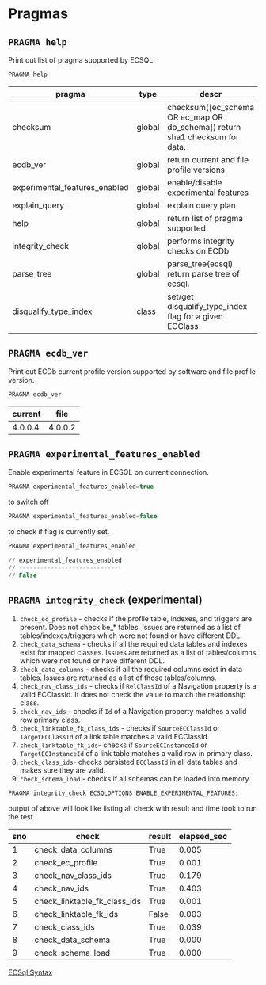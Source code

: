 # Pragmas

## `PRAGMA help`

Print out list of pragma supported by ECSQL.

```sql
PRAGMA help
```

| pragma                        | type   | descr                                                                       |
| ----------------------------- | ------ | --------------------------------------------------------------------------- |
| checksum                      | global | checksum([ec_schema OR ec_map OR db_schema]) return sha1 checksum for data. |
| ecdb_ver                      | global | return current and file profile versions                                    |
| experimental_features_enabled | global | enable/disable experimental features                                        |
| explain_query                 | global | explain query plan                                                          |
| help                          | global | return list of pragma supported                                             |
| integrity_check               | global | performs integrity checks on ECDb                                           |
| parse_tree                    | global | parse_tree(ecsql) return parse tree of ecsql.                               |
| disqualify_type_index         | class  | set/get disqualify_type_index flag for a given ECClass                      |

## `PRAGMA ecdb_ver`

Print out ECDb current profile version supported by software and file profile version.

```sql
PRAGMA ecdb_ver
```

| current | file    |
| ------- | ------- |
| 4.0.0.4 | 4.0.0.2 |

## `PRAGMA experimental_features_enabled`

Enable experimental feature in ECSQL on current connection.

```sql
PRAGMA experimental_features_enabled=true
```

to switch off

```sql
PRAGMA experimental_features_enabled=false
```

to check if flag is currently set.

```sql
PRAGMA experimental_features_enabled

// experimental_features_enabled
// -----------------------------
// False
```

## `PRAGMA integrity_check` (experimental)

1. `check_ec_profile` - checks if the profile table, indexes, and triggers are present. Does not check be\_\* tables. Issues are returned as a list of tables/indexes/triggers which were not found or have different DDL.
2. `check_data_schema` - checks if all the required data tables and indexes exist for mapped classes. Issues are returned as a list of tables/columns which were not found or have different DDL.
3. `check_data_columns` - checks if all the required columns exist in data tables. Issues are returned as a list of those tables/columns.
4. `check_nav_class_ids` - checks if `RelClassId` of a Navigation property is a valid ECClassId. It does not check the value to match the relationship class.
5. `check_nav_ids` - checks if `Id` of a Navigation property matches a valid row primary class.
6. `check_linktable_fk_class_ids` - checks if `SourceECClassId` or `TargetECClassId` of a link table matches a valid ECClassId.
7. `check_linktable_fk_ids`- checks if `SourceECInstanceId` or `TargetECInstanceId` of a link table matches a valid row in primary class.
8. `check_class_ids`- checks persisted `ECClassId` in all data tables and makes sure they are valid.
9. `check_schema_load` - checks if all schemas can be loaded into memory.

```sql
PRAGMA integrity_check ECSQLOPTIONS ENABLE_EXPERIMENTAL_FEATURES;
```

output of above will look like listing all check with result and time took to run the test.

| sno | check                        | result | elapsed_sec |
| --- | ---------------------------- | ------ | ----------- |
| 1   | check_data_columns           | True   | 0.005       |
| 2   | check_ec_profile             | True   | 0.001       |
| 3   | check_nav_class_ids          | True   | 0.179       |
| 4   | check_nav_ids                | True   | 0.403       |
| 5   | check_linktable_fk_class_ids | True   | 0.001       |
| 6   | check_linktable_fk_ids       | False  | 0.003       |
| 7   | check_class_ids              | True   | 0.039       |
| 8   | check_data_schema            | True   | 0.000       |
| 9   | check_schema_load            | True   | 0.000       |

[ECSql Syntax](./index.md)
